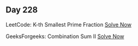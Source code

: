 ## Day 228

LeetCode: K-th Smallest Prime Fraction 
[Solve Now](https://leetcode.com/problems/k-th-smallest-prime-fraction/description/)

GeeksForgeeks: Combination Sum II 
[Solve Now](https://www.geeksforgeeks.org/problems/combination-sum-ii-1664263832/1)